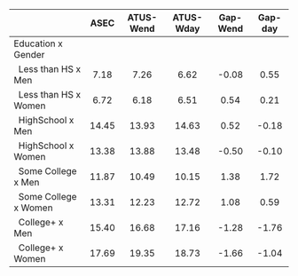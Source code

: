 
|                      |         ASEC |    ATUS-Wend |    ATUS-Wday |     Gap-Wend |      Gap-day |
| -------------------- | :----------: | :----------: | :----------: | :----------: | :----------: |
| Education x Gender   |              |              |              |              |              |
| &nbsp;&nbsp;Less than HS x Men |         7.18 |         7.26 |         6.62 |        -0.08 |         0.55 |
| &nbsp;&nbsp;Less than HS x Women |         6.72 |         6.18 |         6.51 |         0.54 |         0.21 |
| &nbsp;&nbsp;HighSchool x Men |        14.45 |        13.93 |        14.63 |         0.52 |        -0.18 |
| &nbsp;&nbsp;HighSchool x Women |        13.38 |        13.88 |        13.48 |        -0.50 |        -0.10 |
| &nbsp;&nbsp;Some College x Men |        11.87 |        10.49 |        10.15 |         1.38 |         1.72 |
| &nbsp;&nbsp;Some College x Women |        13.31 |        12.23 |        12.72 |         1.08 |         0.59 |
| &nbsp;&nbsp;College+ x Men |        15.40 |        16.68 |        17.16 |        -1.28 |        -1.76 |
| &nbsp;&nbsp;College+ x Women |        17.69 |        19.35 |        18.73 |        -1.66 |        -1.04 |

